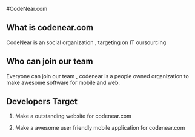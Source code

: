 #CodeNear.com

What is codenear.com
--------------------
CodeNear is an social organization ,  targeting on IT oursourcing 

Who can join our team
---------------------
Everyone can join our team , codenear is a people owned organization to make awesome software for mobile and web.

Developers Target
-----------------

  1) Make a outstanding website for codenear.com
  
  2) Make a awesome user friendly mobile application for codenear.com
  
